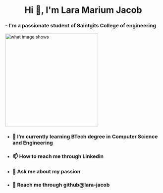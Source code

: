 <h1 align="center">Hi 👋, I'm Lara Marium Jacob</h1>
<h3 align="left">- I'm a passionate student of Saintgits College of engineering</h3>

<div>
  <img src="https://img.freepik.com/free-vector/cute-girl-hacker-operating-laptop-cartoon-vector-icon-illustration-people-technology-isolated-flat_138676-9487.jpg?size=338&ext=jpg&ga=GA1.1.1700460183.1708300800&semt=ais" alt="what image shows" height="300">
</div>


- ### 🌱 I’m currently learning BTech degree in Computer Science and Engineering
- ### 📫 How to reach me through Linkedin
- ### 💭 Ask me about my passion
- ### 🌝 Reach me through github@lara-jacob



